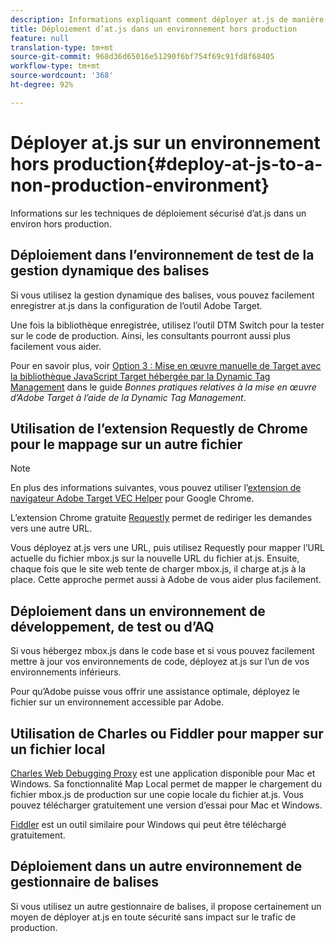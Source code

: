 ```yaml
---
description: Informations expliquant comment déployer at.js de manière sécurisée dans un environ hors production.
title: Déploiement d’at.js dans un environnement hors production
feature: null
translation-type: tm+mt
source-git-commit: 968d36d65016e51290f6bf754f69c91fd8f68405
workflow-type: tm+mt
source-wordcount: '368'
ht-degree: 92%

---
```



# Déployer at.js sur un environnement hors production{#deploy-at-js-to-a-non-production-environment}

Informations sur les techniques de déploiement sécurisé d’at.js dans un environ hors production.

## Déploiement dans l’environnement de test de la gestion dynamique des balises

Si vous utilisez la gestion dynamique des balises, vous pouvez facilement enregistrer at.js dans la configuration de l’outil Adobe Target.

Une fois la bibliothèque enregistrée, utilisez l’outil DTM Switch pour la tester sur le code de production. Ainsi, les consultants pourront aussi plus facilement vous aider.

Pour en savoir plus, voir [Option 3 : Mise en œuvre manuelle de Target avec la bibliothèque JavaScript Target hébergée par la Dynamic Tag Management](https://experienceleague.adobe.com/docs/dtm/implementing/target/add-target/t-implementing-target-manually-js-hosted-dtm.html) dans le guide *Bonnes pratiques relatives à la mise en œuvre d’Adobe Target à l’aide de la Dynamic Tag Management*.

## Utilisation de l’extension Requestly de Chrome pour le mappage sur un autre fichier

>[!NOTE]
>
>En plus des informations suivantes, vous pouvez utiliser l’[extension de navigateur Adobe Target VEC Helper](/help/c-experiences/c-visual-experience-composer/r-troubleshoot-composer/vec-helper-browser-extension.md) pour Google Chrome.

L’extension Chrome gratuite [Requestly](https://chrome.google.com/webstore/detail/requestly/mdnleldcmiljblolnjhpnblkcekpdkpa?hl=en) permet de rediriger les demandes vers une autre URL.

Vous déployez at.js vers une URL, puis utilisez Requestly pour mapper l’URL actuelle du fichier mbox.js sur la nouvelle URL du fichier at.js. Ensuite, chaque fois que le site web tente de charger mbox.js, il charge at.js à la place. Cette approche permet aussi à Adobe de vous aider plus facilement.

## Déploiement dans un environnement de développement, de test ou d’AQ

Si vous hébergez mbox.js dans le code base et si vous pouvez facilement mettre à jour vos environnements de code, déployez at.js sur l’un de vos environnements inférieurs.

Pour qu’Adobe puisse vous offrir une assistance optimale, déployez le fichier sur un environnement accessible par Adobe.

## Utilisation de Charles ou Fiddler pour mapper sur un fichier local

[Charles Web Debugging Proxy](https://www.charlesproxy.com/) est une application disponible pour Mac et Windows. Sa fonctionnalité Map Local permet de mapper le chargement du fichier mbox.js de production sur une copie locale du fichier at.js. Vous pouvez télécharger gratuitement une version d’essai pour Mac et Windows.

[Fiddler](https://www.telerik.com/fiddler) est un outil similaire pour Windows qui peut être téléchargé gratuitement.

## Déploiement dans un autre environnement de gestionnaire de balises

Si vous utilisez un autre gestionnaire de balises, il propose certainement un moyen de déployer at.js en toute sécurité sans impact sur le trafic de production.